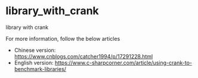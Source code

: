 # library_with_crank
library with crank

For more information, follow the below articles

- Chinese version: https://www.cnblogs.com/catcher1994/p/17291228.html
- English version: https://www.c-sharpcorner.com/article/using-crank-to-benchmark-libraries/